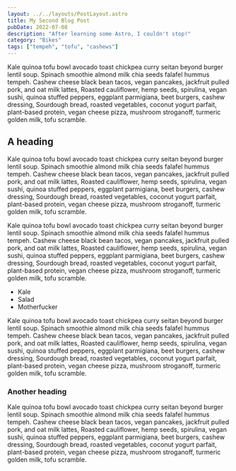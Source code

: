 ```yaml
---
layout: ../../layouts/PostLayout.astro
title: My Second Blog Post
pubDate: 2022-07-08
description: "After learning some Astro, I couldn't stop!"
category: "Bikes"
tags: ["tempeh", "tofu", "cashews"]
---
```


Kale quinoa tofu bowl avocado toast chickpea curry seitan beyond burger lentil soup. Spinach smoothie almond milk chia seeds falafel hummus tempeh. Cashew cheese black bean tacos, vegan pancakes, jackfruit pulled pork, and oat milk lattes, Roasted cauliflower, hemp seeds, spirulina, vegan sushi, quinoa stuffed peppers, eggplant parmigiana, beet burgers, cashew dressing, Sourdough bread, roasted vegetables, coconut yogurt parfait, plant-based protein, vegan cheese pizza, mushroom stroganoff, turmeric golden milk, tofu scramble.

## A heading

Kale quinoa tofu bowl avocado toast chickpea curry seitan beyond burger lentil soup. Spinach smoothie almond milk chia seeds falafel hummus tempeh. Cashew cheese black bean tacos, vegan pancakes, jackfruit pulled pork, and oat milk lattes, Roasted cauliflower, hemp seeds, spirulina, vegan sushi, quinoa stuffed peppers, eggplant parmigiana, beet burgers, cashew dressing, Sourdough bread, roasted vegetables, coconut yogurt parfait, plant-based protein, vegan cheese pizza, mushroom stroganoff, turmeric golden milk, tofu scramble.

Kale quinoa tofu bowl avocado toast chickpea curry seitan beyond burger lentil soup. Spinach smoothie almond milk chia seeds falafel hummus tempeh. Cashew cheese black bean tacos, vegan pancakes, jackfruit pulled pork, and oat milk lattes, Roasted cauliflower, hemp seeds, spirulina, vegan sushi, quinoa stuffed peppers, eggplant parmigiana, beet burgers, cashew dressing, Sourdough bread, roasted vegetables, coconut yogurt parfait, plant-based protein, vegan cheese pizza, mushroom stroganoff, turmeric golden milk, tofu scramble.

- Kale
- Salad
- Motherfucker

Kale quinoa tofu bowl avocado toast chickpea curry seitan beyond burger lentil soup. Spinach smoothie almond milk chia seeds falafel hummus tempeh. Cashew cheese black bean tacos, vegan pancakes, jackfruit pulled pork, and oat milk lattes, Roasted cauliflower, hemp seeds, spirulina, vegan sushi, quinoa stuffed peppers, eggplant parmigiana, beet burgers, cashew dressing, Sourdough bread, roasted vegetables, coconut yogurt parfait, plant-based protein, vegan cheese pizza, mushroom stroganoff, turmeric golden milk, tofu scramble.

### Another heading

Kale quinoa tofu bowl avocado toast chickpea curry seitan beyond burger lentil soup. Spinach smoothie almond milk chia seeds falafel hummus tempeh. Cashew cheese black bean tacos, vegan pancakes, jackfruit pulled pork, and oat milk lattes, Roasted cauliflower, hemp seeds, spirulina, vegan sushi, quinoa stuffed peppers, eggplant parmigiana, beet burgers, cashew dressing, Sourdough bread, roasted vegetables, coconut yogurt parfait, plant-based protein, vegan cheese pizza, mushroom stroganoff, turmeric golden milk, tofu scramble.
